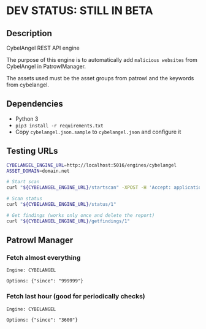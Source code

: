 # DEV STATUS: STILL IN BETA

## Description
CybelAngel REST API engine

The purpose of this engine is to automatically add `malicious websites` from CybelAngel in PatrowlManager.

The assets used must be the asset groups from patrowl and the keywords from cybelangel.


## Dependencies
- Python 3
- `pip3 install -r requirements.txt`
- Copy `cybelangel.json.sample` to `cybelangel.json` and configure it

## Testing URLs

```bash
CYBELANGEL_ENGINE_URL=http://localhost:5016/engines/cybelangel
ASSET_DOMAIN=domain.net

# Start scan
curl "${CYBELANGEL_ENGINE_URL}/startscan" -XPOST -H 'Accept: application/json' -H 'Content-type: application/json' -d "{\"scan_id\": 1, \"options\": {\"since\": \"9999\"}, \"assets\": [{\"datatype\": \"domain\", \"criticity\": \"medium\", \"id\": 1, \"value\": \"$ASSET_DOMAIN\"}], \"engine_id\": 9}"

# Scan status
curl "${CYBELANGEL_ENGINE_URL}/status/1"

# Get findings (works only once and delete the report)
curl "${CYBELANGEL_ENGINE_URL}/getfindings/1"

```

## Patrowl Manager

### Fetch almost everything

```
Engine: CYBELANGEL

Options: {"since": "999999"}

```

### Fetch last hour (good for periodically checks)

```
Engine: CYBELANGEL

Options: {"since": "3600"}

```
